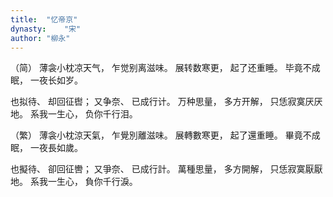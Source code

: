 ```yaml
---
title:  "忆帝京"
dynasty:    "宋"
author: "柳永"
---
```

（简）
薄衾小枕凉天气，
乍觉别离滋味。
展转数寒更，
起了还重睡。
毕竟不成眠，
一夜长如岁。

也拟待、
却回征辔；
又争奈、
已成行计。
万种思量，
多方开解，
只恁寂寞厌厌地。
系我一生心，
负你千行泪。

（繁）
薄衾小枕涼天氣，
乍覺別離滋味。
展轉數寒更，
起了還重睡。
畢竟不成眠，
一夜長如歲。

也擬待、
卻回征轡；
又爭奈、
已成行計。
萬種思量，
多方開解，
只恁寂寞厭厭地。
系我一生心，
負你千行淚。